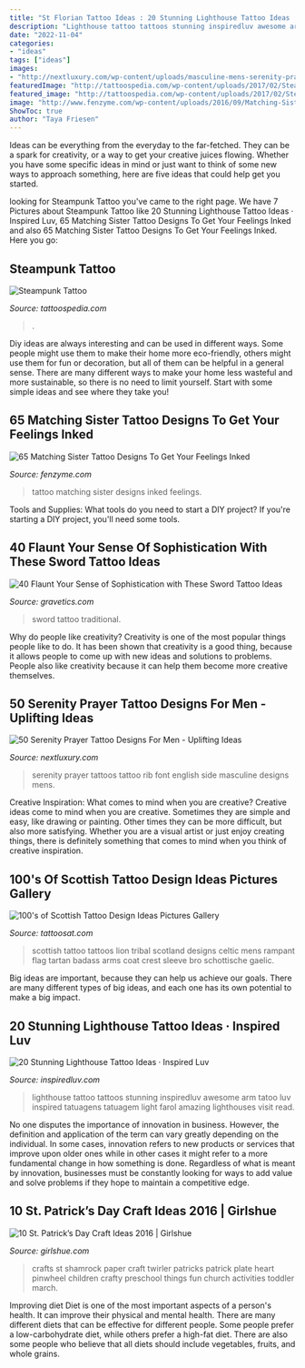 ```yaml
---
title: "St Florian Tattoo Ideas : 20 Stunning Lighthouse Tattoo Ideas · Inspired Luv"
description: "Lighthouse tattoo tattoos stunning inspiredluv awesome arm tatoo luv inspired tatuagens tatuagem light farol amazing lighthouses visit read"
date: "2022-11-04"
categories:
- "ideas"
tags: ["ideas"]
images:
- "http://nextluxury.com/wp-content/uploads/masculine-mens-serenity-prayer-old-english-font-rib-cage-side-tattoos.jpg"
featuredImage: "http://tattoospedia.com/wp-content/uploads/2017/02/Steampunk-Tattoo-3.jpg"
featured_image: "http://tattoospedia.com/wp-content/uploads/2017/02/Steampunk-Tattoo-3.jpg"
image: "http://www.fenzyme.com/wp-content/uploads/2016/09/Matching-Sister-Tattoo-Designs-13.jpg"
ShowToc: true
author: "Taya Friesen"
---
```



Ideas can be everything from the everyday to the far-fetched. They can be a spark for creativity, or a way to get your creative juices flowing. Whether you have some specific ideas in mind or just want to think of some new ways to approach something, here are five ideas that could help get you started.

	

		
looking for Steampunk Tattoo you've came to the right page. We have 7 Pictures about Steampunk Tattoo like 20 Stunning Lighthouse Tattoo Ideas · Inspired Luv, 65 Matching Sister Tattoo Designs To Get Your Feelings Inked and also 65 Matching Sister Tattoo Designs To Get Your Feelings Inked. Here you go:
		
    
## Steampunk Tattoo

<img loading=lazy src="http://tattoospedia.com/wp-content/uploads/2017/02/Steampunk-Tattoo-3.jpg" onerror="this.onerror=null;this.src='https://tse2.mm.bing.net/th?id=OIP.0_WWGkoL5oBOrss88NEpJQHaHa&amp;pid=15.1';" alt="Steampunk Tattoo">

_Source: tattoospedia.com_

>. 

	

Diy ideas are always interesting and can be used in different ways. Some people might use them to make their home more eco-friendly, others might use them for fun or decoration, but all of them can be helpful in a general sense. There are many different ways to make your home less wasteful and more sustainable, so there is no need to limit yourself. Start with some simple ideas and see where they take you!

    
## 65 Matching Sister Tattoo Designs To Get Your Feelings Inked

<img loading=lazy src="http://www.fenzyme.com/wp-content/uploads/2016/09/Matching-Sister-Tattoo-Designs-13.jpg" onerror="this.onerror=null;this.src='https://tse3.mm.bing.net/th?id=OIP.Oyu4_xWyrr99_EUAQmo8HgHaLO&amp;pid=15.1';" alt="65 Matching Sister Tattoo Designs To Get Your Feelings Inked">

_Source: fenzyme.com_

>tattoo matching sister designs inked feelings. 

	

Tools and Supplies: What tools do you need to start a DIY project?
If you're starting a DIY project, you'll need some tools.

    
## 40 Flaunt Your Sense Of Sophistication With These Sword Tattoo Ideas

<img loading=lazy src="https://www.gravetics.com/wp-content/uploads/2017/04/swordtattoo-classictattoo-tradition-traditional.jpg" onerror="this.onerror=null;this.src='https://tse2.mm.bing.net/th?id=OIP.606V4pbEnRcFLTghPga0jgHaHa&amp;pid=15.1';" alt="40 Flaunt Your Sense of Sophistication with These Sword Tattoo Ideas">

_Source: gravetics.com_

>sword tattoo traditional. 

	

Why do people like creativity?
Creativity is one of the most popular things people like to do. It has been shown that creativity is a good thing, because it allows people to come up with new ideas and solutions to problems. People also like creativity because it can help them become more creative themselves.

    
## 50 Serenity Prayer Tattoo Designs For Men - Uplifting Ideas

<img loading=lazy src="http://nextluxury.com/wp-content/uploads/masculine-mens-serenity-prayer-old-english-font-rib-cage-side-tattoos.jpg" onerror="this.onerror=null;this.src='https://tse3.mm.bing.net/th?id=OIP.XMzOUFuwQ00UZ1DbpgXFEwHaHa&amp;pid=15.1';" alt="50 Serenity Prayer Tattoo Designs For Men - Uplifting Ideas">

_Source: nextluxury.com_

>serenity prayer tattoos tattoo rib font english side masculine designs mens. 

	

Creative Inspiration: What comes to mind when you are creative?
Creative ideas come to mind when you are creative. Sometimes they are simple and easy, like drawing or painting. Other times they can be more difficult, but also more satisfying. Whether you are a visual artist or just enjoy creating things, there is definitely something that comes to mind when you think of creative inspiration.

    
## 100&#039;s Of Scottish Tattoo Design Ideas Pictures Gallery

<img loading=lazy src="https://tattoosat.com/wp-content/uploads/2014/12/Scottish-7.jpg" onerror="this.onerror=null;this.src='https://tse1.mm.bing.net/th?id=OIP.OyWIe3m_I9v97de6ojHp9gHaLI&amp;pid=15.1';" alt="100&#039;s of Scottish Tattoo Design Ideas Pictures Gallery">

_Source: tattoosat.com_

>scottish tattoo tattoos lion tribal scotland designs celtic mens rampant flag tartan badass arms coat crest sleeve bro schottische gaelic. 

	

Big ideas are important, because they can help us achieve our goals. There are many different types of big ideas, and each one has its own potential to make a big impact. 

    
## 20 Stunning Lighthouse Tattoo Ideas · Inspired Luv

<img loading=lazy src="http://www.inspiredluv.com/wp-content/uploads/2016/12/amazing-Lighthouse-Tattoos-and-Meanings.jpg" onerror="this.onerror=null;this.src='https://tse4.mm.bing.net/th?id=OIP.LzXeSpD1MUvQvD33WNi1VAHaMN&amp;pid=15.1';" alt="20 Stunning Lighthouse Tattoo Ideas · Inspired Luv">

_Source: inspiredluv.com_

>lighthouse tattoo tattoos stunning inspiredluv awesome arm tatoo luv inspired tatuagens tatuagem light farol amazing lighthouses visit read. 

	

No one disputes the importance of innovation in business. However, the definition and application of the term can vary greatly depending on the individual. In some cases, innovation refers to new products or services that improve upon older ones while in other cases it might refer to a more fundamental change in how something is done. Regardless of what is meant by innovation, businesses must be constantly looking for ways to add value and solve problems if they hope to maintain a competitive edge.

    
## 10 St. Patrick’s Day Craft Ideas 2016 | Girlshue

<img loading=lazy src="http://www.girlshue.com/wp-content/uploads/2016/02/9-1.jpg" onerror="this.onerror=null;this.src='https://tse1.mm.bing.net/th?id=OIP.MYHWSaMmsFCsPjynjnvq2QHaKX&amp;pid=15.1';" alt="10 St. Patrick’s Day Craft Ideas 2016 | Girlshue">

_Source: girlshue.com_

>crafts st shamrock paper craft twirler patricks patrick plate heart pinwheel children crafty preschool things fun church activities toddler march. 

	

Improving diet
Diet is one of the most important aspects of a person's health. It can improve their physical and mental health. There are many different diets that can be effective for different people. Some people prefer a low-carbohydrate diet, while others prefer a high-fat diet. There are also some people who believe that all diets should include vegetables, fruits, and whole grains.

